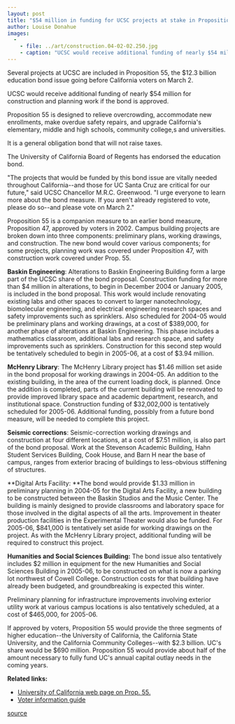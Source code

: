 ```yaml
---
layout: post
title: "$54 million in funding for UCSC projects at stake in Proposition 55 vote"
author: Louise Donahue
images:
  -
    - file: ../art/construction.04-02-02.250.jpg
    - caption: "UCSC would receive additional funding of nearly $54 million for construction and planning work if Proposition 55 is approved by voters on March 2. Photo: Chris Myers"
---
```


Several projects at UCSC are included in Proposition 55, the $12.3 billion education bond issue going before California voters on March 2\.   

UCSC would receive additional funding of nearly $54 million for construction and planning work if the bond is approved.  

Proposition 55 is designed to relieve overcrowding, accommodate new enrollments, make overdue safety repairs, and upgrade California's elementary, middle and high schools, community college,s and universities.

It is a general obligation bond that will not raise taxes.   

The University of California Board of Regents has endorsed the education bond.  

"The projects that would be funded by this bond issue are vitally needed throughout California--and those for UC Santa Cruz are critical for our future," said UCSC Chancellor M.R.C. Greenwood. "I urge everyone to learn more about the bond measure. If you aren't already registered to vote, please do so--and please vote on March 2."  

Proposition 55 is a companion measure to an earlier bond measure, Proposition 47, approved by voters in 2002. Campus building projects are broken down into three components: preliminary plans, working drawings, and construction. The new bond would cover various components; for some projects, planning work was covered under Proposition 47, with construction work covered under Prop. 55.   

**Baskin Engineering**: Alterations to Baskin Engineering Building form a large part of the UCSC share of the bond proposal. Construction funding for more than $4 million in alterations, to begin in December 2004 or January 2005, is included in the bond proposal. This work would include renovating existing labs and other spaces to convert to larger nanotechnology, biomolecular engineering, and electrical engineering research spaces and safety improvements such as sprinklers. Also scheduled for 2004-05 would be preliminary plans and working drawings, at a cost of $389,000, for another phase of alterations at Baskin Engineering. This phase includes a mathematics classroom, additional labs and research space, and safety improvements such as sprinklers. Construction for this second step would be tentatively scheduled to begin in 2005-06, at a cost of $3.94 million.   

**McHenry Library**: The McHenry Library project has $1.46 million set aside in the bond proposal for working drawings in 2004-05. An addition to the existing building, in the area of the current loading dock, is planned. Once the addition is completed, parts of the current building will be renovated to provide improved library space and academic department, research, and institutional space. Construction funding of $32,002,000 is tentatively scheduled for 2005-06. Additional funding, possibly from a future bond measure, will be needed to complete this project.  

**Seismic corrections**: Seismic-correction working drawings and construction at four different locations, at a cost of $7.51 million, is also part of the bond proposal. Work at the Stevenson Academic Building, Hahn Student Services Building, Cook House, and Barn H near the base of campus, ranges from exterior bracing of buildings to less-obvious stiffening of structures.   

**Digital Arts Facility: **The bond would provide $1.33 million in preliminary planning in 2004-05 for the Digital Arts Facility, a new building to be constructed between the Baskin Studios and the Music Center. The building is mainly designed to provide classrooms and laboratory space for those involved in the digital aspects of all the arts. Improvement in theater production facilities in the Experimental Theater would also be funded. For 2005-06, $841,000 is tentatively set aside for working drawings on the project. As with the McHenry Library project, additional funding will be required to construct this project.  

**Humanities and Social Sciences Building:** The bond issue also tentatively includes $2 million in equipment for the new Humanities and Social Sciences Building in 2005-06, to be constructed on what is now a parking lot northwest of Cowell College. Construction costs for that building have already been budgeted, and groundbreaking is expected this winter.   
  
Preliminary planning for infrastructure improvements involving exterior utility work at various campus locations is also tentatively scheduled, at a cost of $465,000, for 2005-06.   

If approved by voters, Proposition 55 would provide the three segments of higher education--the University of California, the California State University, and the California Community Colleges--with $2.3 billion. UC's share would be $690 million. Proposition 55 would provide about half of the amount necessary to fully fund UC's annual capital outlay needs in the coming years.

**Related links:**  

* [University of California web page on Prop. 55.][1]
* [Voter information guide][2]

[1]: http://www.universityofcalifornia.edu/news/prop55/
[2]: http://www.voterguide.ss.ca.gov/propositions/prop55-title.html

[source](http://www1.ucsc.edu/currents/03-04/02-02/prop_55.html "Permalink to prop_55")
